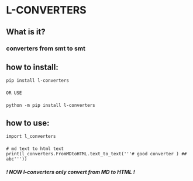 # L-CONVERTERS
## What is it?
### converters from smt to smt
## how to install:
    pip install l-converters
####
    OR USE
####
    python -m pip install l-converters
## how to use:
    import l_converters
####
    # md text to html text
    print(l_converters.FromMDtoHTML.text_to_text('''# good converter ) ## abc'''))
#### _**! NOW l-converters only convert from MD to HTML !**_